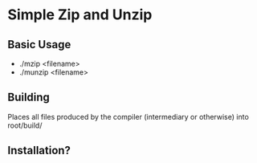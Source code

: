 # Simple Zip and Unzip

## Basic Usage
- ./mzip &lt;filename&gt;
- ./munzip &lt;filename&gt;

## Building
Places all files produced by the compiler (intermediary or otherwise) into root/build/

## Installation?